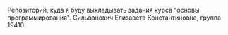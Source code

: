 Репозиторий, куда я буду выкладывать задания курса "основы программирования". Сильванович Елизавета Константиновна, группа 19410

